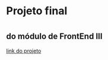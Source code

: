 <h1>Projeto final<h1> <h2>do módulo de FrontEnd III </h2>

<a href="https://growbase-task-list.vercel.app/sign-in">link do projeto</a>

